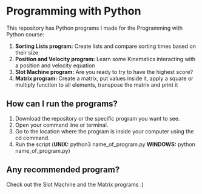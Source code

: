 # Programming with Python
This repository has Python programs I made for the Programming with Python course:

1. <b>Sorting Lists program:</b> Create lists and compare sorting times based on their size
2. <b>Position and Velocity program:</b> Learn some Kinematics interacting with a position and velocity equation
3. <b>Slot Machine program:</b> Are you ready to try to have the highest score?
4. <b>Matrix program:</b> Create a matrix, put values inside it, apply a square or multiply function to all elements, transpose the matrix and print it

## How can I run the programs?

1. Download the repository or the specific program you want to see.
2. Open your command line or terminal.
3. Go to the location where the program is inside your computer using the cd command.
4. Run the script (<b>UNIX:</b> python3 name_of_program.py <b>WINDOWS:</b> python name_of_program.py)

## Any recommended program?

Check out the Slot Machine and the Matrix programs :)
